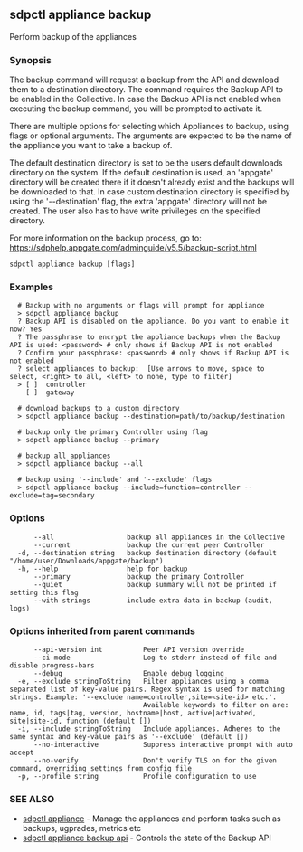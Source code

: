 ## sdpctl appliance backup

Perform backup of the appliances

### Synopsis

The backup command will request a backup from the API and download them to a destination directory. The command requires the Backup API to be enabled in
the Collective. In case the Backup API is not enabled when executing the backup command, you will be prompted to activate it.

There are multiple options for selecting which Appliances to backup, using flags or optional arguments. The arguments are expected to be the name of
the appliance you want to take a backup of.

The default destination directory is set to be the users default downloads directory on the system. If the default destination is used, an 'appgate' directory
will be created there if it doesn't already exist and the backups will be downloaded to that. In case custom destination directory is specified by using the
'--destination' flag, the extra 'appgate' directory will not be created. The user also has to have write privileges on the specified directory.

For more information on the backup process, go to: https://sdphelp.appgate.com/adminguide/v5.5/backup-script.html

```
sdpctl appliance backup [flags]
```

### Examples

```
  # Backup with no arguments or flags will prompt for appliance
  > sdpctl appliance backup
  ? Backup API is disabled on the appliance. Do you want to enable it now? Yes
  ? The passphrase to encrypt the appliance backups when the Backup API is used: <password> # only shows if Backup API is not enabled
  ? Confirm your passphrase: <password> # only shows if Backup API is not enabled
  ? select appliances to backup:  [Use arrows to move, space to select, <right> to all, <left> to none, type to filter]
  > [ ]  controller
    [ ]  gateway

  # download backups to a custom directory
  > sdpctl appliance backup --destination=path/to/backup/destination

  # backup only the primary Controller using flag
  > sdpctl appliance backup --primary

  # backup all appliances
  > sdpctl appliance backup --all

  # backup using '--include' and '--exclude' flags
  > sdpctl appliance backup --include=function=controller --exclude=tag=secondary
```

### Options

```
      --all                  backup all appliances in the Collective
      --current              backup the current peer Controller
  -d, --destination string   backup destination directory (default "/home/user/Downloads/appgate/backup")
  -h, --help                 help for backup
      --primary              backup the primary Controller
      --quiet                backup summary will not be printed if setting this flag
      --with strings         include extra data in backup (audit, logs)
```

### Options inherited from parent commands

```
      --api-version int          Peer API version override
      --ci-mode                  Log to stderr instead of file and disable progress-bars
      --debug                    Enable debug logging
  -e, --exclude stringToString   Filter appliances using a comma separated list of key-value pairs. Regex syntax is used for matching strings. Example: '--exclude name=controller,site=<site-id> etc.'.
                                 Available keywords to filter on are: name, id, tags|tag, version, hostname|host, active|activated, site|site-id, function (default [])
  -i, --include stringToString   Include appliances. Adheres to the same syntax and key-value pairs as '--exclude' (default [])
      --no-interactive           Suppress interactive prompt with auto accept
      --no-verify                Don't verify TLS on for the given command, overriding settings from config file
  -p, --profile string           Profile configuration to use
```

### SEE ALSO

* [sdpctl appliance](sdpctl_appliance.md)	 - Manage the appliances and perform tasks such as backups, ugprades, metrics etc
* [sdpctl appliance backup api](sdpctl_appliance_backup_api.md)	 - Controls the state of the Backup API

